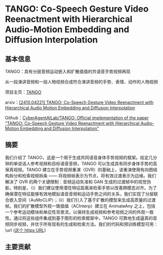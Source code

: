 # TANGO: Co-Speech Gesture Video Reenactment with Hierarchical Audio-Motion Embedding and Diffusion Interpolation

## 基本信息

TANGO：具有分层音频运动嵌入和扩散插值的共语音手势视频再现

从一段演讲音频和一段人物视频合成符合演讲音频的手势、表情、动作的人物视频

项目主页：[TANGO](https://pantomatrix.github.io/TANGO/)

arxiv：[[2410.04221] TANGO: Co-Speech Gesture Video Reenactment with Hierarchical Audio Motion Embedding and Diffusion Interpolation](https://arxiv.org/abs/2410.04221)

Github：[CyberAgentAILab/TANGO: Official implementation of the paper "TANGO: Co-Speech Gesture Video Reenactment with Hierarchical Audio-Motion Embedding and Diffusion Interpolation"](https://github.com/CyberAgentAILab/TANGO)

## 摘要

我们介绍了 TANGO，这是一个用于生成共同语音身体手势视频的框架。给定几分钟的单说话人参考视频和目标语音音频，TANGO 可以生成具有同步身体手势的高保真视频。TANGO 建立在手势视频重演（GVR）的基础上，该重演使用有向图结构拆分和检索视频拆条 —— 将视频帧表示为节点，将有效过渡表示为边缘。我们解决了 GVR 的两个关键限制：音频运动失准和 GAN 生成的过渡帧中的视觉伪影。特别是，（i）我们建议使用潜在特征距离来检索手势以改善跨模态对齐。为了确保潜在特征能够有效地模拟语音音频和运动手势之间的关系，我们实现了分层联合嵌入空间（AuMoCLIP）；（ii）我们引入了基于扩散的模型来生成高质量的过渡帧。我们的扩散模型外观一致插值（ACInterp）建立在 AnimateAny 之上，包括一个参考运动模块和单应性背景流，以保持生成视频和参考视频之间的外观一致性。通过将这些组件集成到基于图形的检索框架中，TANGO 可靠地生成逼真的音频同步视频，并优于所有现有的生成和检索方法。我们的代码和预训练模型可用：\url {[这个 https URL](https://pantomatrix.github.io/TANGO/)}

## 主要贡献

